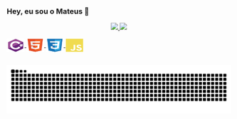 ### Hey, eu sou o Mateus 👋

<div align="center">
  <a href="https://github.com/omateusteles">
  <img height="140em" src="https://github-readme-stats.vercel.app/api?username=omateusteles&show_icons=true&theme=dracula&include_all_commits=true&count_private=true"/>
  <img height="140em" src="https://github-readme-stats.vercel.app/api/top-langs/?username=omateusteles&layout=compact&langs_count=7&theme=dracula"/>
</div>
<div style="display: inline_block"><br>
  <img align="center" alt="Csharp" height="30" width="40" src="https://raw.githubusercontent.com/devicons/devicon/master/icons/csharp/csharp-original.svg">
  <img align="center" alt="HTML" height="30" width="40" src="https://raw.githubusercontent.com/devicons/devicon/master/icons/html5/html5-original.svg">
  <img align="center" alt="CSS" height="30" width="40" src="https://raw.githubusercontent.com/devicons/devicon/master/icons/css3/css3-original.svg">
  <img align="center" alt="Js" height="30" width="40" src="https://raw.githubusercontent.com/devicons/devicon/master/icons/javascript/javascript-plain.svg"> 
  
##

  ![Snake animation](https://github.com/omateusteles/omateusteles/blob/output/github-contribution-grid-snake.svg) 
</div>
